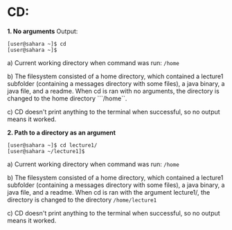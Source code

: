 # CD:

**1. No arguments**
Output:
```
[user@sahara ~]$ cd
[user@sahara ~]$
```

a) Current working directory when command was run:
```/home```

b) The filesystem consisted of a home directory, which contained a lecture1 subfolder (containing a messages directory with some files), a java binary, a java file, and a readme. When cd is ran with no arguments, the directory is changed to the home directory ```/home``.

c) CD doesn't print anything to the terminal when successful, so no output means it worked.

**2. Path to a directory as an argument**
   
```
[user@sahara ~]$ cd lecture1/
[user@sahara ~/lecture1]$
```

a) Current working directory when command was run:
```/home```

b) The filesystem consisted of a home directory, which contained a lecture1 subfolder (containing a messages directory with some files), a java binary, a java file, and a readme. When cd is ran with the argument lecture1/, the directory is changed to the directory ```/home/lecture1```

c) CD doesn't print anything to the terminal when successful, so no output means it worked.
